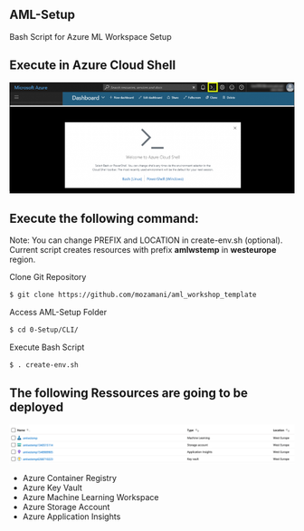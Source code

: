 ## AML-Setup
Bash Script for Azure ML Workspace Setup

## Execute in Azure Cloud Shell
![Azure Cloud Shell](./AzureCloudShell.png)

## Execute the following command:
Note: You can change PREFIX and LOCATION in create-env.sh (optional). Current script creates resources with prefix **amlwstemp** in **westeurope** region.

Clone Git Repository
```sh
$ git clone https://github.com/mozamani/aml_workshop_template
``` 
Access AML-Setup Folder
```sh
$ cd 0-Setup/CLI/
``` 
Execute Bash Script
```sh
$ . create-env.sh
``` 

## The following Ressources are going to be deployed
![Azure Ressources](./az_portal_4.png)

* Azure Container Registry
* Azure Key Vault
* Azure Machine Learning Workspace
* Azure Storage Account
* Azure Application Insights

